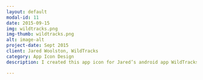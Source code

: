 ```yaml
---
layout: default
modal-id: 11
date: 2015-09-15
img: wildtracks.png
img-thumb: wildtracks.png
alt: image-alt
project-date: Sept 2015
client: Jared Woolston, WildTracks
category: App Icon Design
description: I created this app icon for Jared’s android app WildTracks, an app that provides offline mapping services and location marking for outdoors enthusiasts. 

---
```

